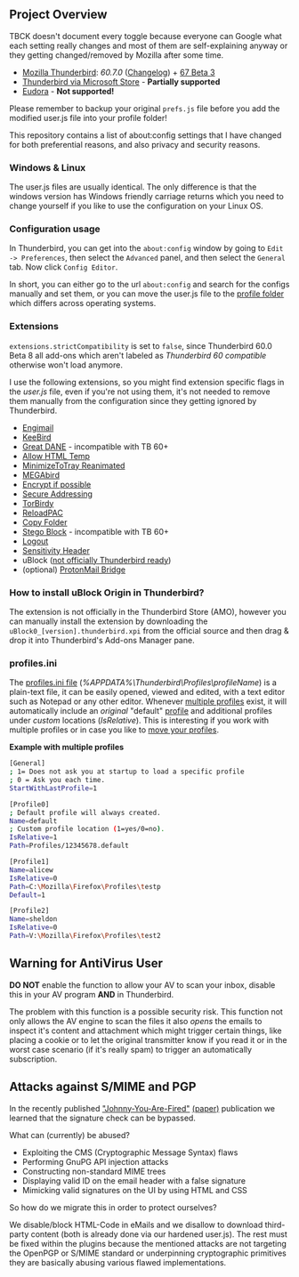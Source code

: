 ## Project Overview

TBCK doesn't document every toggle because everyone can Google what each setting really changes and most of them are self-explaining anyway or they getting changed/removed by Mozilla after some time.


* [Mozilla Thunderbird](https://www.thunderbird.net/en-US/): _60.7.0_ ([Changelog](https://www.thunderbird.net/en-US/thunderbird/60.7.0/releasenotes/)) + [67 Beta 3](https://www.thunderbird.net/en-US/thunderbird/67.0beta/releasenotes/)
* [Thunderbird via Microsoft Store](https://www.microsoft.com/en-us/p/thunderbird/9pcvbx66llqf?activetab=pivot%3Aoverviewtab) - **Partially supported**
* [Eudora](https://wiki.mozilla.org/Eudora_Releases) - **Not supported!** 

Please remember to backup your original `prefs.js` file before you add the modified user.js file into your profile folder! 

This repository contains a list of about:config settings that I have changed for both preferential reasons, and also privacy and security reasons.

### Windows & Linux

The user.js files are  usually identical. The only difference is that the windows version has
Windows friendly carriage returns which you need to change yourself if you like to use the configuration on your Linux OS. 

### Configuration usage

In Thunderbird, you can get into the `about:config` window by going to
`Edit -> Preferences`, then select the `Advanced` panel, and then select the
`General` tab. Now click `Config Editor`.

In short, you can either go to the url `about:config` and search for the configs
manually and set them, or you can move the user.js file to the
[profile folder](http://kb.mozillazine.org/Profile_folder) which differs across
operating systems.

### Extensions

`extensions.strictCompatibility` is set to `false`, since Thunderbird 60.0 Beta 8 all add-ons which aren't labeled as _Thunderbird 60 compatible_ otherwise won't load anymore.

I use the following extensions, so you might find extension specific flags in the _user.js_ file, even if you're not using them, it's not needed to remove them manually from the configuration since they getting ignored by Thunderbird.

* [Engimail](https://addons.mozilla.org/en-US/thunderbird/addon/enigmail/?src=cb-dl-mostpopular)
* [KeeBird](https://addons.mozilla.org/en-US/thunderbird/addon/keebird/?src=cb-dl-recentlyadded)
* [Great DANE](https://addons.mozilla.org/en-US/thunderbird/addon/great-dane-smime/?src=cb-dl-recentlyadded) - incompatible with TB 60+
* [Allow HTML Temp](https://addons.mozilla.org/en-US/thunderbird/addon/allow-html-temp/?src=cb-dl-users)
* [MinimizeToTray Reanimated](https://addons.thunderbird.net/en-US/thunderbird/addon/minimizetotray-reanimated/?src=ss)
* [MEGAbird](https://addons.mozilla.org/EN-US/thunderbird/addon/megabird/?src=cb-dl-users)
* [Encrypt if possible](https://addons.mozilla.org/EN-US/thunderbird/addon/encrypt-if-possible/?src=cb-dl-users) 
* [Secure Addressing](https://addons.mozilla.org/en-US/thunderbird/addon/secure-addressing/?src=cb-dl-created)
* [TorBirdy](https://addons.mozilla.org/en-US/thunderbird/addon/torbirdy/?src=cb-dl-created) 
* [ReloadPAC](https://addons.mozilla.org/en-US/thunderbird/addon/reloadpac/?src=cb-dl-created)
* [Copy Folder](https://addons.mozilla.org/en-US/thunderbird/addon/copy-folder/?src=cb-dl-popular)
* [Stego Block](https://addons.mozilla.org/en-US/thunderbird/addon/stego-block/?src=cb-dl-popular) - incompatible with TB 60+
* [Logout](https://addons.mozilla.org/en-US/thunderbird/addon/logout/?src=cb-dl-popular)
* [Sensitivity Header](https://addons.mozilla.org/en-US/thunderbird/addon/sensitivity-header/?src=cb-dl-popular)
* uBlock ([not officially Thunderbird ready](https://github.com/gorhill/uBlock/issues/3698))
* (optional) [ProtonMail Bridge](https://protonmail.com/bridge/)

### How to install uBlock Origin in Thunderbird?

The extension is not officially in the Thunderbird Store (AMO), however you can manually install the extension by downloading the `uBlock0_[version].thunderbird.xpi` from the official source and then drag & drop it into Thunderbird's Add-ons Manager pane.


### profiles.ini

The [profiles.ini file](http://kb.mozillazine.org/Profiles.ini_file) (_%APPDATA%\Thunderbird\Profiles\profileName_) is a plain-text file, it can be easily opened, viewed and edited, with a text editor such as Notepad or any other editor. Whenever [multiple profiles](http://kb.mozillazine.org/Profile_in_use#Check_the_profile_folder_name_and_location) exist, it will automatically include an _original_ "default" [profile](http://kb.mozillazine.org/Profile_folder_-_Thunderbird) and additional profiles under _custom_ locations (_IsRelative_). This is interesting if you work with multiple profiles or in case you like to [move your profiles](http://kb.mozillazine.org/Moving_your_profile_folder_-_Thunderbird).

**Example with multiple profiles**
```sh
[General]
; 1= Does not ask you at startup to load a specific profile
; 0 = Ask you each time.
StartWithLastProfile=1

[Profile0]
; Default profile will always created.
Name=default
; Custom profile location (1=yes/0=no).
IsRelative=1
Path=Profiles/12345678.default

[Profile1]
Name=alicew
IsRelative=0
Path=C:\Mozilla\Firefox\Profiles\testp
Default=1

[Profile2]
Name=sheldon
IsRelative=0
Path=V:\Mozilla\Firefox\Profiles\test2
```


## Warning for AntiVirus User

**DO NOT** enable the function to allow your AV to scan your inbox, disable this in your AV program **AND** in Thunderbird. 

The problem with this function is a possible security risk. This function not only allows the AV engine to scan the files it also _opens_ the emails to inspect it's content and attachment which might trigger certain things, like placing a cookie or to let the original transmitter know if you read it or in the worst case scenario (if it's really spam) to trigger an automatically subscription.

## Attacks against S/MIME and PGP

In the recently published ["Johnny-You-Are-Fired"](https://github.com/RUB-NDS/Johnny-You-Are-Fired) [(paper)](https://github.com/RUB-NDS/Johnny-You-Are-Fired/blob/master/paper/johnny-fired.pdf) publication we learned that the signature check can be bypassed. 

What can (currently) be abused?
* Exploiting the CMS (Cryptographic Message Syntax) flaws
* Performing GnuPG API injection attacks
* Constructing non-standard MIME trees
* Displaying valid ID on the email header with a false signature
* Mimicking valid signatures on the UI by using HTML and CSS

So how do we migrate this in order to protect ourselves? 

We disable/block HTML-Code in eMails and we disallow to download third-party content (both is already done via our hardened user.js). The rest must be fixed within the plugins because the mentioned attacks are not targeting the OpenPGP or S/MIME standard or underpinning cryptographic primitives they are basically abusing various flawed implementations.

